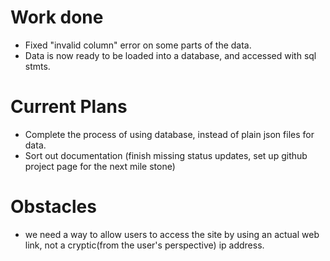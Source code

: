 # Work done

- Fixed "invalid column" error on some parts of the data.
- Data is now ready to be loaded into a database, and accessed with sql stmts.

# Current Plans

- Complete the process of using database, instead of plain json files for data.
- Sort out documentation (finish missing status updates, set up github project page for the next mile stone)

# Obstacles

- we need a way to allow users to access the site by using an actual web link, not a cryptic(from the user's perspective) ip address.
